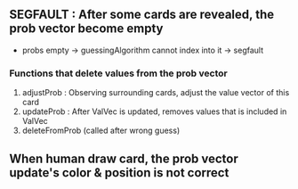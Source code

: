 ## SEGFAULT : After some cards are revealed, the prob vector become empty

* probs empty -> guessingAlgorithm cannot index into it -> segfault

### Functions that delete values from the prob vector

1. adjustProb : Observing surrounding cards, adjust the value vector of this card
2. updateProb : After ValVec is updated, removes values that is included in ValVec
3. deleteFromProb (called after wrong guess)

## When human draw card, the prob vector update's color & position is not correct